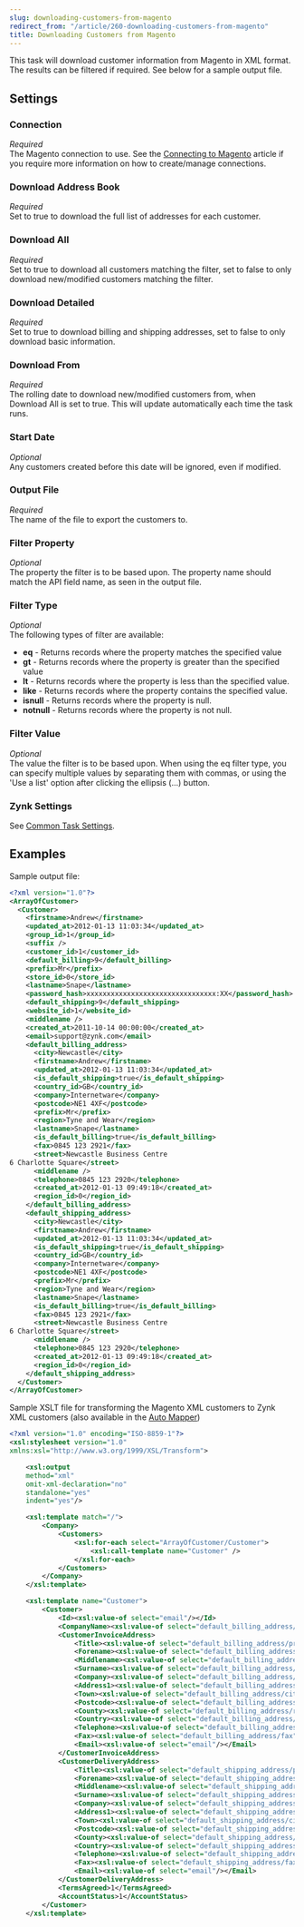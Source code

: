 ```yaml
---
slug: downloading-customers-from-magento
redirect_from: "/article/260-downloading-customers-from-magento"
title: Downloading Customers from Magento
---
```

This task will download customer information from Magento in XML format. The results can be filtered if required. See below for a sample output file.

## Settings
### Connection
_Required_  
The Magento connection to use. See the [Connecting to Magento](connecting-to-magento) article if you require more information on how to create/manage connections.

### Download Address Book
_Required_  
Set to true to download the full list of addresses for each customer.

### Download All
_Required_  
Set to true to download all customers matching the filter, set to false to only download new/modified customers matching the filter.

### Download Detailed
_Required_  
Set to true to download billing and shipping addresses, set to false to only download basic information.

### Download From
_Required_  
The rolling date to download new/modified customers from, when Download All is set to true. This will update automatically each time the task runs.

### Start Date
_Optional_  
Any customers created before this date will be ignored, even if modified.

### Output File
_Required_  
The name of the file to export the customers to.

### Filter Property
_Optional_  
The property the filter is to be based upon. The property name should match the API field name, as seen in the output file.

### Filter Type
_Optional_  
The following types of filter are available:

* __eq__ - Returns records where the property matches the specified value
* __gt__ - Returns records where the property is greater than the specified value
* __lt__ - Returns records where the property is less than the specified value.
* __like__ - Returns records where the property contains the specified value.
* __isnull__ - Returns records where the property is null.
* __notnull__ - Returns records where the property is not null.

### Filter Value
_Optional_  
The value the filter is to be based upon. When using the eq filter type, you can specify multiple values by separating them with commas, or using the 'Use a list' option after clicking the ellipsis (...) button.

### Zynk Settings
See [Common Task Settings](common-task-settings).

## Examples
Sample output file:
```xml
<?xml version="1.0"?>
<ArrayOfCustomer>
  <Customer>
    <firstname>Andrew</firstname>
    <updated_at>2012-01-13 11:03:34</updated_at>
    <group_id>1</group_id>
    <suffix />
    <customer_id>1</customer_id>
    <default_billing>9</default_billing>
    <prefix>Mr</prefix>
    <store_id>0</store_id>
    <lastname>Snape</lastname>
    <password_hash>xxxxxxxxxxxxxxxxxxxxxxxxxxxxxxxx:XX</password_hash>
    <default_shipping>9</default_shipping>
    <website_id>1</website_id>
    <middlename />
    <created_at>2011-10-14 00:00:00</created_at>
    <email>support@zynk.com</email>
    <default_billing_address>
      <city>Newcastle</city>
      <firstname>Andrew</firstname>
      <updated_at>2012-01-13 11:03:34</updated_at>
      <is_default_shipping>true</is_default_shipping>
      <country_id>GB</country_id>
      <company>Internetware</company>
      <postcode>NE1 4XF</postcode>
      <prefix>Mr</prefix>
      <region>Tyne and Wear</region>
      <lastname>Snape</lastname>
      <is_default_billing>true</is_default_billing>
      <fax>0845 123 2921</fax>
      <street>Newcastle Business Centre
6 Charlotte Square</street>
      <middlename />
      <telephone>0845 123 2920</telephone>
      <created_at>2012-01-13 09:49:18</created_at>
      <region_id>0</region_id>
    </default_billing_address>
    <default_shipping_address>
      <city>Newcastle</city>
      <firstname>Andrew</firstname>
      <updated_at>2012-01-13 11:03:34</updated_at>
      <is_default_shipping>true</is_default_shipping>
      <country_id>GB</country_id>
      <company>Internetware</company>
      <postcode>NE1 4XF</postcode>
      <prefix>Mr</prefix>
      <region>Tyne and Wear</region>
      <lastname>Snape</lastname>
      <is_default_billing>true</is_default_billing>
      <fax>0845 123 2921</fax>
      <street>Newcastle Business Centre
6 Charlotte Square</street>
      <middlename />
      <telephone>0845 123 2920</telephone>
      <created_at>2012-01-13 09:49:18</created_at>
      <region_id>0</region_id>
    </default_shipping_address>
  </Customer>
</ArrayOfCustomer>
```

Sample XSLT file for transforming the Magento XML customers to Zynk XML customers (also available in the [Auto Mapper](auto-mapper))
```xml
<?xml version="1.0" encoding="ISO-8859-1"?>
<xsl:stylesheet version="1.0"
xmlns:xsl="http://www.w3.org/1999/XSL/Transform">

    <xsl:output
    method="xml"
    omit-xml-declaration="no"
    standalone="yes"
    indent="yes"/>

    <xsl:template match="/">
        <Company>
            <Customers>
                <xsl:for-each select="ArrayOfCustomer/Customer">
                    <xsl:call-template name="Customer" />
                </xsl:for-each>
            </Customers>
        </Company>
    </xsl:template>

    <xsl:template name="Customer">
        <Customer>
            <Id><xsl:value-of select="email"/></Id>
            <CompanyName><xsl:value-of select="default_billing_address/company"/></CompanyName>
            <CustomerInvoiceAddress>
                <Title><xsl:value-of select="default_billing_address/prefix"/></Title>
                <Forename><xsl:value-of select="default_billing_address/firstname"/></Forename>
                <Middlename><xsl:value-of select="default_billing_address/middlename"/></Middlename>
                <Surname><xsl:value-of select="default_billing_address/lastname"/></Surname>
                <Company><xsl:value-of select="default_billing_address/company"/></Company>
                <Address1><xsl:value-of select="default_billing_address/street"/></Address1>
                <Town><xsl:value-of select="default_billing_address/city"/></Town>
                <Postcode><xsl:value-of select="default_billing_address/postcode"/></Postcode>
                <County><xsl:value-of select="default_billing_address/region"/></County>
                <Country><xsl:value-of select="default_billing_address/country_id"/></Country>
                <Telephone><xsl:value-of select="default_billing_address/telephone"/></Telephone>
                <Fax><xsl:value-of select="default_billing_address/fax"/></Fax>
                <Email><xsl:value-of select="email"/></Email>
            </CustomerInvoiceAddress>
            <CustomerDeliveryAddress>
                <Title><xsl:value-of select="default_shipping_address/prefix"/></Title>
                <Forename><xsl:value-of select="default_shipping_address/firstname"/></Forename>
                <Middlename><xsl:value-of select="default_shipping_address/middlename"/></Middlename>
                <Surname><xsl:value-of select="default_shipping_address/lastname"/></Surname>
                <Company><xsl:value-of select="default_shipping_address/company"/></Company>
                <Address1><xsl:value-of select="default_shipping_address/street"/></Address1>
                <Town><xsl:value-of select="default_shipping_address/city"/></Town>
                <Postcode><xsl:value-of select="default_shipping_address/postcode"/></Postcode>
                <County><xsl:value-of select="default_shipping_address/region"/></County>
                <Country><xsl:value-of select="default_shipping_address/country_id"/></Country>
                <Telephone><xsl:value-of select="default_shipping_address/telephone"/></Telephone>
                <Fax><xsl:value-of select="default_shipping_address/fax"/></Fax>
                <Email><xsl:value-of select="email"/></Email>
            </CustomerDeliveryAddress>
            <TermsAgreed>1</TermsAgreed>
            <AccountStatus>1</AccountStatus>
        </Customer>
    </xsl:template>
```